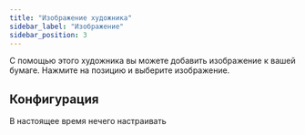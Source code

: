 ```yaml
---
title: "Изображение художника"
sidebar_label: "Изображение"
sidebar_position: 3
---
```


С помощью этого художника вы можете добавить изображение к вашей бумаге. Нажмите на позицию и выберите изображение.

## Конфигурация

В настоящее время нечего настраивать
